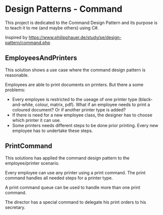 # Design Patterns - Command

This project is dedicated to the Command Design Pattern and its purpose is to teach it to me (and maybe others) using C#.

Inspired by https://www.philipphauer.de/study/se/design-pattern/command.php

## EmployeesAndPrinters

This solution shows a use case where the command design pattern is reasonable.

Employees are able to print documents on printers. But there a some problems:

* Every employee is restricted to the useage of one printer type (black-and-white, colour, matrix, pdf). What if an employee needs to print a coloured document? Or if another printer type is added?
* If there is need for a new employee class, the designer has to choose which printer it can use.
* Some printers needs different steps to be done prior printing. Every new employee has to undertake these steps.

## PrintCommand

This solutions has applied the command design pattern to the employee/printer scenario.

Every employee can use any printer using a print command. The print command handles all needed steps for a printer type.

A print command queue can be used to handle more than one print command.

The director has a special command to delegate his print orders to his secretary.